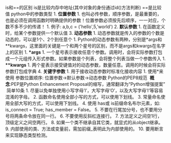 is和\==的区别
	is是比较内存中地址(其中对象的身份通过id()方法判断)
	\==是比较值
python中的参数类型
	1. **位置参数**
		1. 也叫必传参数，顺序参数，是最重要的，也是必须在调用函数时明确提供的参数！位置参数必须按先后顺序，一一对应，个数不多不少的传递！
		1. 例子: a,b,c = ('hello',5,'world')
	2. **默认参数**
		1. 在函数定义时，给某个参数提供一个默认值
	3. **动态参数**
		1. 动态参数就是传入的参数的个数是动态的，可以是1个、2个到任意个
		1. Python的动态参数有两种，分别是\*args和\*\*kwargs，这里面的关键是一个和两个星号的区别，而不是args和kwargs在名字上的区别
		1. **\*args**
			1. 一个星号表示接收任意个参数。调用时，会将实际参数打包成一个元组传入形式参数。如果参数是个列表，会将整个列表当做一个参数传入
		1. **\*\*kwargs**
			1. 两个星表示接受键值对的动态参数，数量任意。调用的时候会将实际参数打包成字典
	4. **关键字参数**
		1. 用于接收动态参数时标准化接收内容
		1. 使用*来使用
	参数位置顺序:
	位置参数->默认参数->动态参数
Python的PEP8规范
	 **概念**:PEP是Python Enhancement Proposal的缩写，通常翻译为“Python增强提案”
	 简单10条
		1. 尽量以免单独使用小写字母’l’，大写字母’O’，以及大写字母’I’等容易混淆的字母。
		2. 函数命名使用全部小写的方式，可以使用下划线。
		3. 常量命名使用全部大写的方式，可以使用下划线。
		4. 使用 has或 is前缀命名布尔元素，如: is_connect = True; has_member = False。
		5. 不要在行尾加分号，也不要用分号将两条命令放在同一行。
		6. 不要使用反斜杠连接行。
		7. 方法定义之间空1行，顶级定义之间空两行。
		8. 如果一个类不继承自其它类，就显式的从object继承。
		9. 内部使用的类、方法或变量前，需加前缀_表明此为内部使用的。
		10. 要用断言来实现静态类型检测。





















